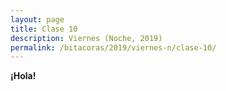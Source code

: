 ```yaml
---
layout: page
title: Clase 10
description: Viernes (Noche, 2019)
permalink: /bitacoras/2019/viernes-n/clase-10/
---
```

**¡Hola!**

